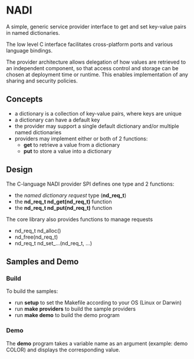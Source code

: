 # NADI

A simple, generic service provider interface to get and set key-value pairs in named dictionaries.  

The low level C interface facilitates cross-platform ports and various language bindings.

The provider architecture allows delegation of how values are retrieved to an independent component, so that access control and storage can be chosen at deployment time or runtime. This enables implementation of any sharing and security policies.

## Concepts

* a dictionary is a collection of key-value pairs, where keys are unique
* a dictionary can have a default key
* the provider may support a single default dictionary and/or multiple named dictionaries
* providers may implement either or both of 2 functions:
   * **get** to retrieve a value from a dictionary
   * **put** to store a value into a dictionary

## Design

The C-language NADI provider SPI defines one type and 2 functions:
* the *named dictionary request* type (**nd_req_t**)
* the **nd_req_t nd_get(nd_req_t)** function
* the **nd_req_t nd_put(nd_req_t)** function

The core library also provides functions to manage requests
* nd_req_t nd_alloc()
* nd_free(nd_req_t)
* nd_req_t nd_set_...(nd_req_t, ...)

## Samples and Demo

### Build

To build the samples:
* run **setup** to set the Makefile according to your OS (Linux or Darwin)
* run **make providers** to build the sample providers
* run **make demo** to build the demo program

### Demo

The **demo** program takes a variable name as an argument (example: demo COLOR) and displays the corresponding value.
